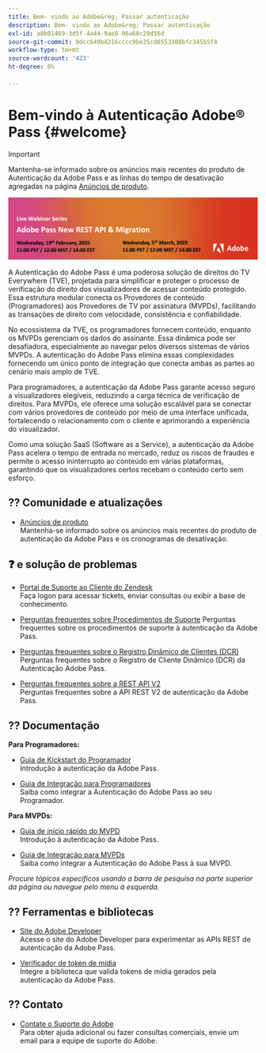 ```yaml
---
title: Bem- vindo ao Adobe&reg; Passar autenticação
description: Bem- vindo ao Adobe&reg; Passar autenticação
exl-id: a8b01469-3d5f-4a44-9ae8-06a68c29d56d
source-git-commit: 9dcc649b4216cccc9be35cd6553308bfc345b5f4
workflow-type: tm+mt
source-wordcount: '423'
ht-degree: 0%

---
```


# Bem-vindo à Autenticação Adobe® Pass {#welcome}

>[!IMPORTANT]
>
> Mantenha-se informado sobre os anúncios mais recentes do produto de Autenticação da Adobe Pass e as linhas do tempo de desativação agregadas na página [Anúncios de produto](/help/authentication/product-announcements.md).

<a href="https://experienceleague.adobe.com/en/docs/pass/authentication/product-announcements">![Série de webinários ao vivo](/help/authentication/assets/rest-api-v2/live-webinar-series-banner.png)</a>

A Autenticação do Adobe Pass é uma poderosa solução de direitos do TV Everywhere (TVE), projetada para simplificar e proteger o processo de verificação do direito dos visualizadores de acessar conteúdo protegido. Essa estrutura modular conecta os Provedores de conteúdo (Programadores) aos Provedores de TV por assinatura (MVPDs), facilitando as transações de direito com velocidade, consistência e confiabilidade.

No ecossistema da TVE, os programadores fornecem conteúdo, enquanto os MVPDs gerenciam os dados do assinante. Essa dinâmica pode ser desafiadora, especialmente ao navegar pelos diversos sistemas de vários MVPDs. A autenticação do Adobe Pass elimina essas complexidades fornecendo um único ponto de integração que conecta ambas as partes ao cenário mais amplo de TVE.

Para programadores, a autenticação da Adobe Pass garante acesso seguro a visualizadores elegíveis, reduzindo a carga técnica de verificação de direitos. Para MVPDs, ele oferece uma solução escalável para se conectar com vários provedores de conteúdo por meio de uma interface unificada, fortalecendo o relacionamento com o cliente e aprimorando a experiência do visualizador.

Como uma solução SaaS (Software as a Service), a autenticação da Adobe Pass acelera o tempo de entrada no mercado, reduz os riscos de fraudes e permite o acesso ininterrupto ao conteúdo em várias plataformas, garantindo que os visualizadores certos recebam o conteúdo certo sem esforço.

## ?? Comunidade e atualizações

* [Anúncios de produto](/help/authentication/product-announcements.md)\
  Mantenha-se informado sobre os anúncios mais recentes do produto de autenticação da Adobe Pass e os cronogramas de desativação.

## ❓ e solução de problemas

* [Portal de Suporte ao Cliente do Zendesk](https://tve.zendesk.com/home)\
  Faça logon para acessar tickets, enviar consultas ou exibir a base de conhecimento.

* [Perguntas frequentes sobre Procedimentos de Suporte](/help/authentication/kickstart/support-procedures-faqs.md)
Perguntas frequentes sobre os procedimentos de suporte à autenticação da Adobe Pass.

* [Perguntas frequentes sobre o Registro Dinâmico de Clientes (DCR)](/help/authentication/integration-guide-programmers/rest-apis/rest-api-dcr/dynamic-client-registration-faqs.md)\
  Perguntas frequentes sobre o Registro de Cliente Dinâmico (DCR) da Autenticação Adobe Pass.

* [Perguntas frequentes sobre a REST API V2](/help/authentication/integration-guide-programmers/rest-apis/rest-api-v2/rest-api-v2-faqs.md)\
  Perguntas frequentes sobre a API REST V2 de autenticação da Adobe Pass.

## ?? Documentação

**Para Programadores:**

* [Guia de Kickstart do Programador](/help/authentication/kickstart/programmer-kickstart-guide.md)\
  Introdução à autenticação da Adobe Pass.

* [Guia de Integração para Programadores](/help/authentication/integration-guide-programmers/programmer-integration-guide-overview.md)\
  Saiba como integrar a Autenticação do Adobe Pass ao seu Programador.

**Para MVPDs:**

* [Guia de início rápido do MVPD](/help/authentication/kickstart/mvpd-kickstart-guide.md)\
  Introdução à autenticação da Adobe Pass.

* [Guia de Integração para MVPDs](/help/authentication/integration-guide-mvpds/mvpd-integration-guide-overview.md)\
  Saiba como integrar a Autenticação do Adobe Pass à sua MVPD.

*Procure tópicos específicos usando a barra de pesquisa na parte superior da página ou navegue pelo menu à esquerda.*

## ??️ Ferramentas e bibliotecas

* [Site do Adobe Developer](https://developer.adobe.com/adobe-pass/)\
  Acesse o site do Adobe Developer para experimentar as APIs REST de autenticação da Adobe Pass.

* [Verificador de token de mídia](https://tve.zendesk.com/hc/en-us/articles/204963159-Media-Token-Verifier-library)\
  Integre a biblioteca que valida tokens de mídia gerados pela autenticação da Adobe Pass.

## ?? Contato

* [Contate o Suporte do Adobe](mailto:tve-support@adobe.com)\
  Para obter ajuda adicional ou fazer consultas comerciais, envie um email para a equipe de suporte do Adobe.
